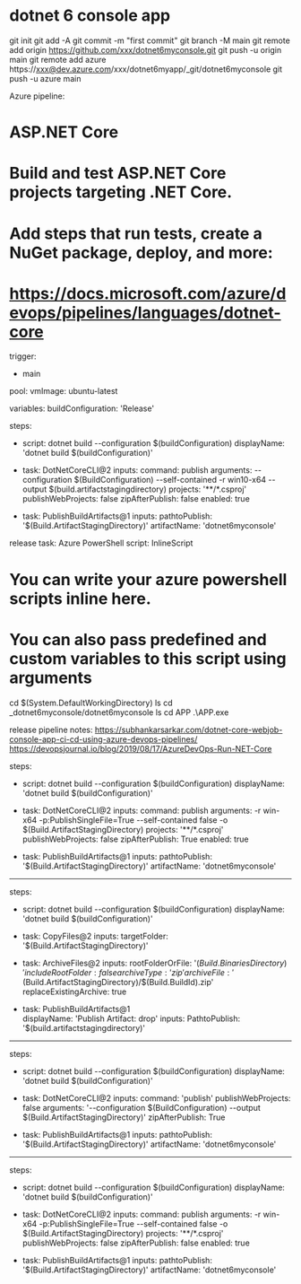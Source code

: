# dotnet 6 console app

git init
git add -A
git commit -m "first commit"
git branch -M main
git remote add origin https://github.com/xxx/dotnet6myconsole.git
git push -u origin main
git remote add azure https://xxx@dev.azure.com/xxx/dotnet6myapp/_git/dotnet6myconsole
git push -u azure main


Azure pipeline:
# ASP.NET Core
# Build and test ASP.NET Core projects targeting .NET Core.
# Add steps that run tests, create a NuGet package, deploy, and more:
# https://docs.microsoft.com/azure/devops/pipelines/languages/dotnet-core

trigger:
- main

pool:
  vmImage: ubuntu-latest

variables:
  buildConfiguration: 'Release'

steps:
- script: dotnet build --configuration $(buildConfiguration)
  displayName: 'dotnet build $(buildConfiguration)' 


- task: DotNetCoreCLI@2
  inputs:
    command: publish 
    arguments: --configuration $(BuildConfiguration) --self-contained -r win10-x64 --output $(build.artifactstagingdirectory)
    projects: '**/*.csproj'
    publishWebProjects: false
    zipAfterPublish: false
  enabled: true

- task: PublishBuildArtifacts@1
  inputs:
    pathtoPublish: '$(Build.ArtifactStagingDirectory)' 
    artifactName: 'dotnet6myconsole'



release task:
Azure PowerShell script: InlineScript

# You can write your azure powershell scripts inline here. 
# You can also pass predefined and custom variables to this script using arguments
cd $(System.DefaultWorkingDirectory)
ls
cd _dotnet6myconsole/dotnet6myconsole
ls
cd APP
.\APP.exe
 


release pipeline notes:
https://subhankarsarkar.com/dotnet-core-webjob-console-app-ci-cd-using-azure-devops-pipelines/
https://devopsjournal.io/blog/2019/08/17/AzureDevOps-Run-NET-Core

steps:
- script: dotnet build --configuration $(buildConfiguration)
  displayName: 'dotnet build $(buildConfiguration)' 


- task: DotNetCoreCLI@2
  inputs:
    command: publish 
    arguments: -r win-x64 -p:PublishSingleFile=True --self-contained false -o $(Build.ArtifactStagingDirectory)
    projects: '**/*.csproj'
    publishWebProjects: false
    zipAfterPublish: True
  enabled: true

- task: PublishBuildArtifacts@1
  inputs:
    pathtoPublish: '$(Build.ArtifactStagingDirectory)' 
    artifactName: 'dotnet6myconsole'

---------------------------


steps:
- script: dotnet build --configuration $(buildConfiguration)
  displayName: 'dotnet build $(buildConfiguration)' 

- task: CopyFiles@2
  inputs:
    targetFolder: '$(Build.ArtifactStagingDirectory)' 
   
- task: ArchiveFiles@2
  inputs:
    rootFolderOrFile: '$(Build.BinariesDirectory)'
    includeRootFolder: false
    archiveType: 'zip'
    archiveFile: '$(Build.ArtifactStagingDirectory)/$(Build.BuildId).zip'
    replaceExistingArchive: true

- task: PublishBuildArtifacts@1    
  displayName: 'Publish Artifact: drop'
  inputs:
    PathtoPublish: '$(build.artifactstagingdirectory)'


-------------------------------


steps:
- script: dotnet build --configuration $(buildConfiguration)
  displayName: 'dotnet build $(buildConfiguration)' 

- task: DotNetCoreCLI@2
  inputs:
    command: 'publish'
    publishWebProjects: false
    arguments: '--configuration $(BuildConfiguration) --output $(Build.ArtifactStagingDirectory)'
    zipAfterPublish: True

- task: PublishBuildArtifacts@1
  inputs:
    pathtoPublish: '$(Build.ArtifactStagingDirectory)' 
    artifactName: 'dotnet6myconsole'

 -------------------

 steps:
- script: dotnet build --configuration $(buildConfiguration)
  displayName: 'dotnet build $(buildConfiguration)' 


- task: DotNetCoreCLI@2
  inputs:
    command: publish 
    arguments: -r win-x64 -p:PublishSingleFile=True --self-contained false -o $(Build.ArtifactStagingDirectory)
    projects: '**/*.csproj'
    publishWebProjects: false
    zipAfterPublish: false
  enabled: true

- task: PublishBuildArtifacts@1
  inputs:
    pathtoPublish: '$(Build.ArtifactStagingDirectory)' 
    artifactName: 'dotnet6myconsole'